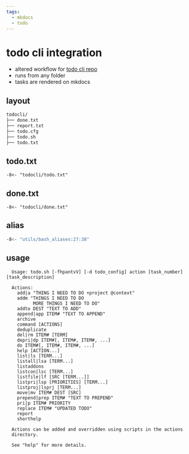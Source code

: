 ```yaml
---
tags:
  - mkdocs
  - todo 
---
```

# todo cli integration

- altered workflow for [todo cli repo](https://github.com/todotxt/todo.txt-cli)
- runs from any folder
- tasks are rendered on mkdocs

## layout

```sh
todocli/
├── done.txt
├── report.txt
├── todo.cfg
├── todo.sh
├── todo.txt
```

## todo.txt

```text
-8<- "todocli/todo.txt"
```

## done.txt

```text
-8<- "todocli/done.txt"
```

## alias

```sh
-8<- "utils/bash_aliases:27:38"
```

## usage
  
```text
  Usage: todo.sh [-fhpantvV] [-d todo_config] action [task_number] [task_description]

  Actions:
    add|a "THING I NEED TO DO +project @context"
    addm "THINGS I NEED TO DO
          MORE THINGS I NEED TO DO"
    addto DEST "TEXT TO ADD"
    append|app ITEM# "TEXT TO APPEND"
    archive
    command [ACTIONS]
    deduplicate
    del|rm ITEM# [TERM]
    depri|dp ITEM#[, ITEM#, ITEM#, ...]
    do ITEM#[, ITEM#, ITEM#, ...]
    help [ACTION...]
    list|ls [TERM...]
    listall|lsa [TERM...]
    listaddons
    listcon|lsc [TERM...]
    listfile|lf [SRC [TERM...]]
    listpri|lsp [PRIORITIES] [TERM...]
    listproj|lsprj [TERM...]
    move|mv ITEM# DEST [SRC]
    prepend|prep ITEM# "TEXT TO PREPEND"
    pri|p ITEM# PRIORITY
    replace ITEM# "UPDATED TODO"
    report
    shorthelp

  Actions can be added and overridden using scripts in the actions
  directory.

  See "help" for more details.
```

